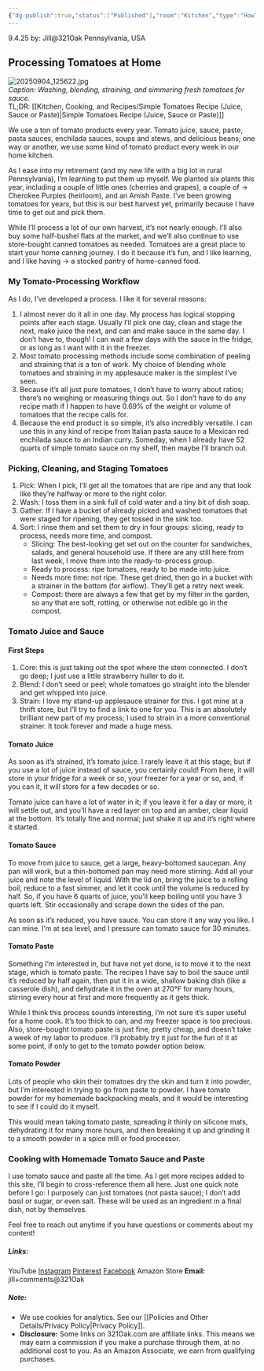 ```yaml
---
{"dg-publish":true,"status":["Published"],"room":"Kitchen","type":"HowTo","recipe":false,"dg-metatags":{"title":"Processing Tomatoes: From Picking to Powder","description":"Step-by-step tomato processing: picking, cleaning, juicing, straining, and reducing to sauce—with notes on paste and powder for flexible pantry use.","og:title":"Processing Tomatoes: From Picking to Powder","og:description":"Step-by-step tomato processing: picking, cleaning, juicing, straining, and reducing to sauce—with notes on paste and powder for flexible pantry use.","og:type":"article","og:url":"https://321oak.com/processing-tomatoes","og:site_name":"321 Oak","og:image":"https://321oak.com/images/processing-tomatoes-1200x630.jpg","og:image:width":"1200","og:image:height":"630","twitter:card":"summary_large_image","twitter:site":"@321oak","twitter:image":"https://321oak.com/images/processing-tomatoes-1200x630.jpg","twitter:image:alt":"Tomatoes being washed, blended, strained, and simmered into sauce"},"permalink":"/kitchen-cooking-and-recipes/processing-tomatoes-at-home-from-picking-to-powder/","metatags":{"title":"Processing Tomatoes: From Picking to Powder","description":"Step-by-step tomato processing: picking, cleaning, juicing, straining, and reducing to sauce—with notes on paste and powder for flexible pantry use.","og:title":"Processing Tomatoes: From Picking to Powder","og:description":"Step-by-step tomato processing: picking, cleaning, juicing, straining, and reducing to sauce—with notes on paste and powder for flexible pantry use.","og:type":"article","og:url":"https://321oak.com/processing-tomatoes","og:site_name":"321 Oak","og:image":"https://321oak.com/images/processing-tomatoes-1200x630.jpg","og:image:width":"1200","og:image:height":"630","twitter:card":"summary_large_image","twitter:site":"@321oak","twitter:image":"https://321oak.com/images/processing-tomatoes-1200x630.jpg","twitter:image:alt":"Tomatoes being washed, blended, strained, and simmered into sauce"},"dgPassFrontmatter":true,"noteIcon":""}
---
```



9.4.25
by: Jill@321Oak
Pennsylvania, USA

## Processing Tomatoes at Home

![20250904_125622.jpg](/img/user/images/20250904_125622.jpg)  
_Caption: Washing, blending, straining, and simmering fresh tomatoes for sauce._  
TL;DR: [[Kitchen, Cooking, and Recipes/Simple Tomatoes Recipe (Juice, Sauce or Paste)\|Simple Tomatoes Recipe (Juice, Sauce or Paste)]]

We use a ton of tomato products every year. Tomato juice, sauce, paste, pasta sauces, enchilada sauces, soups and stews, and delicious beans; one way or another, we use some kind of tomato product every week in our home kitchen.

As I ease into my retirement (and my new life with a big lot in rural Pennsylvania), I’m learning to put them up myself. We planted six plants this year, including a couple of little ones (cherries and grapes), a couple of → Cherokee Purples (heirloom), and an Amish Paste. I’ve been growing tomatoes for years, but this is our best harvest yet, primarily because I have time to get out and pick them.

While I’ll process a lot of our own harvest, it’s not nearly enough. I’ll also buy some half-bushel flats at the market, and we’ll also continue to use store-bought canned tomatoes as needed. Tomatoes are a great place to start your home canning journey. I do it because it’s fun, and I like learning, and I like having → a stocked pantry of home-canned food.

### My Tomato-Processing Workflow

As I do, I’ve developed a process. I like it for several reasons:

1. I almost never do it all in one day. My process has logical stopping points after each stage. Usually I’ll pick one day, clean and stage the next, make juice the next, and can and make sauce in the same day. I don’t have to, though! I can wait a few days with the sauce in the fridge, or as long as I want with it in the freezer.
2. Most tomato processing methods include some combination of peeling and straining that is a ton of work. My choice of blending whole tomatoes and straining in my applesauce maker is the simplest I’ve seen.
3. Because it’s all just pure tomatoes, I don’t have to worry about ratios; there’s no weighing or measuring things out. So I don’t have to do any recipe math if I happen to have 0.69% of the weight or volume of tomatoes that the recipe calls for.
4. Because the end product is so simple, it’s also incredibly versatile. I can use this in any kind of recipe from Italian pasta sauce to a Mexican red enchilada sauce to an Indian curry. Someday, when I already have 52 quarts of simple tomato sauce on my shelf, then maybe I’ll branch out.

### Picking, Cleaning, and Staging Tomatoes

1. Pick: When I pick, I’ll get all the tomatoes that are ripe and any that look like they’re halfway or more to the right color.
2. Wash: I toss them in a sink full of cold water and a tiny bit of dish soap.
3. Gather: If I have a bucket of already picked and washed tomatoes that were staged for ripening, they get tossed in the sink too.
4. Sort: I rinse them and set them to dry in four groups: slicing, ready to process, needs more time, and compost.
    - Slicing: The best-looking get set out on the counter for sandwiches, salads, and general household use. If there are any still here from last week, I move them into the ready-to-process group.
    - Ready to process: ripe tomatoes, ready to be made into juice.
    - Needs more time: not ripe. These get dried, then go in a bucket with a strainer in the bottom (for airflow). They’ll get a retry next week.
    - Compost: there are always a few that get by my filter in the garden, so any that are soft, rotting, or otherwise not edible go in the compost.

### Tomato Juice and Sauce

#### First Steps

1. Core: this is just taking out the spot where the stem connected. I don’t go deep; I just use a little strawberry huller to do it.
2. Blend: I don’t seed or peel; whole tomatoes go straight into the blender and get whipped into juice.
3. Strain: I love my stand-up applesauce strainer for this. I got mine at a thrift store, but I’ll try to find a link to one for you. This is an absolutely brilliant new part of my process; I used to strain in a more conventional strainer. It took forever and made a huge mess.

#### Tomato Juice

As soon as it’s strained, it’s tomato juice. I rarely leave it at this stage, but if you use a lot of juice instead of sauce, you certainly could! From here, it will store in your fridge for a week or so, your freezer for a year or so, and, if you can it, it will store for a few decades or so.

Tomato juice can have a lot of water in it; if you leave it for a day or more, it will settle out, and you’ll have a red layer on top and an amber, clear liquid at the bottom. It’s totally fine and normal; just shake it up and it’s right where it started.

#### Tomato Sauce

To move from juice to sauce, get a large, heavy-bottomed saucepan. Any pan will work, but a thin-bottomed pan may need more stirring. Add all your juice and note the level of liquid. With the lid on, bring the juice to a rolling boil, reduce to a fast simmer, and let it cook until the volume is reduced by half. So, if you have 6 quarts of juice, you’ll keep boiling until you have 3 quarts left. Stir occasionally and scrape down the sides of the pan.

As soon as it’s reduced, you have sauce. You can store it any way you like. I can mine. I’m at sea level, and I pressure can tomato sauce for 30 minutes.

#### Tomato Paste

Something I’m interested in, but have not yet done, is to move it to the next stage, which is tomato paste. The recipes I have say to boil the sauce until it’s reduced by half again, then put it in a wide, shallow baking dish (like a casserole dish), and dehydrate it in the oven at 270°F for many hours, stirring every hour at first and more frequently as it gets thick.

While I think this process sounds interesting, I’m not sure it’s super useful for a home cook. It’s too thick to can, and my freezer space is too precious. Also, store-bought tomato paste is just fine, pretty cheap, and doesn’t take a week of my labor to produce. I’ll probably try it just for the fun of it at some point, if only to get to the tomato powder option below.

#### Tomato Powder

Lots of people who skin their tomatoes dry the skin and turn it into powder, but I’m interested in trying to go from paste to powder. I have tomato powder for my homemade backpacking meals, and it would be interesting to see if I could do it myself.

This would mean taking tomato paste, spreading it thinly on silicone mats, dehydrating it for many more hours, and then breaking it up and grinding it to a smooth powder in a spice mill or food processor.

### Cooking with Homemade Tomato Sauce and Paste

I use tomato sauce and paste all the time. As I get more recipes added to this site, I’ll begin to cross-reference them all here. Just one quick note before I go: I purposely can just tomatoes (not pasta sauce); I don’t add basil or sugar, or even salt. These will be used as an ingredient in a final dish, not by themselves.

Feel free to reach out anytime if you have questions or comments about my content!
##### Links:
YouTube
[Instagram](https://www.instagram.com/jill_321oak/)
[Pinterest](https://www.pinterest.com/Jill_321Oak/)
[Facebook](https://www.facebook.com/321Oak)
Amazon Store
**Email:** jill+comments@321Oak

##### Note:
- We use cookies for analytics. See our [[Policies and Other Details/Privacy Policy\|Privacy Policy]].
- **Disclosure:** Some links on 321Oak.com are affiliate links. This means we may earn a commission if you make a purchase through them, at no additional cost to you. As an Amazon Associate, we earn from qualifying purchases.

